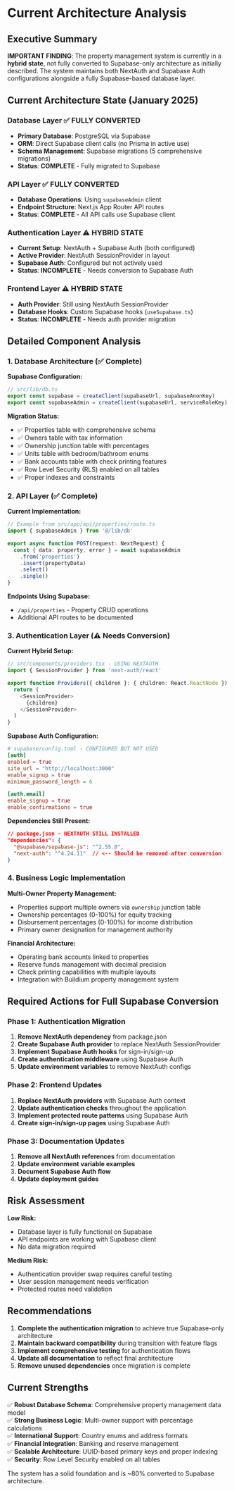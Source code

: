 # Current Architecture Analysis

## Executive Summary

**IMPORTANT FINDING**: The property management system is currently in a **hybrid state**, not fully converted to Supabase-only architecture as initially described. The system maintains both NextAuth and Supabase Auth configurations alongside a fully Supabase-based database layer.

## Current Architecture State (January 2025)

### Database Layer ✅ FULLY CONVERTED
- **Primary Database**: PostgreSQL via Supabase
- **ORM**: Direct Supabase client calls (no Prisma in active use)
- **Schema Management**: Supabase migrations (5 comprehensive migrations)
- **Status**: **COMPLETE** - Fully migrated to Supabase

### API Layer ✅ FULLY CONVERTED  
- **Database Operations**: Using `supabaseAdmin` client
- **Endpoint Structure**: Next.js App Router API routes
- **Status**: **COMPLETE** - All API calls use Supabase client

### Authentication Layer ⚠️ HYBRID STATE
- **Current Setup**: NextAuth + Supabase Auth (both configured)
- **Active Provider**: NextAuth SessionProvider in layout
- **Supabase Auth**: Configured but not actively used
- **Status**: **INCOMPLETE** - Needs conversion to Supabase Auth

### Frontend Layer ⚠️ HYBRID STATE  
- **Auth Provider**: Still using NextAuth SessionProvider
- **Database Hooks**: Custom Supabase hooks (`useSupabase.ts`)
- **Status**: **INCOMPLETE** - Needs auth provider migration

## Detailed Component Analysis

### 1. Database Architecture (✅ Complete)

**Supabase Configuration:**
```typescript
// src/lib/db.ts
export const supabase = createClient(supabaseUrl, supabaseAnonKey)
export const supabaseAdmin = createClient(supabaseUrl, serviceRoleKey)
```

**Migration Status:**
- ✅ Properties table with comprehensive schema
- ✅ Owners table with tax information
- ✅ Ownership junction table with percentages  
- ✅ Units table with bedroom/bathroom enums
- ✅ Bank accounts table with check printing features
- ✅ Row Level Security (RLS) enabled on all tables
- ✅ Proper indexes and constraints

### 2. API Layer (✅ Complete)

**Current Implementation:**
```typescript
// Example from src/app/api/properties/route.ts
import { supabaseAdmin } from '@/lib/db'

export async function POST(request: NextRequest) {
  const { data: property, error } = await supabaseAdmin
    .from('properties')
    .insert(propertyData)
    .select()
    .single()
}
```

**Endpoints Using Supabase:**
- `/api/properties` - Property CRUD operations
- Additional API routes to be documented

### 3. Authentication Layer (⚠️ Needs Conversion)

**Current Hybrid Setup:**
```typescript
// src/components/providers.tsx - USING NEXTAUTH
import { SessionProvider } from 'next-auth/react'

export function Providers({ children }: { children: React.ReactNode }) {
  return (
    <SessionProvider>
      {children}
    </SessionProvider>
  )
}
```

**Supabase Auth Configuration:**
```toml
# supabase/config.toml - CONFIGURED BUT NOT USED
[auth]
enabled = true
site_url = "http://localhost:3000"
enable_signup = true
minimum_password_length = 6

[auth.email]
enable_signup = true
enable_confirmations = true
```

**Dependencies Still Present:**
```json
// package.json - NEXTAUTH STILL INSTALLED
"dependencies": {
  "@supabase/supabase-js": "^2.55.0",
  "next-auth": "^4.24.11"  // <-- Should be removed after conversion
}
```

### 4. Business Logic Implementation

**Multi-Owner Property Management:**
- Properties support multiple owners via `ownership` junction table
- Ownership percentages (0-100%) for equity tracking  
- Disbursement percentages (0-100%) for income distribution
- Primary owner designation for management authority

**Financial Architecture:**
- Operating bank accounts linked to properties
- Reserve funds management with decimal precision
- Check printing capabilities with multiple layouts
- Integration with Buildium property management system

## Required Actions for Full Supabase Conversion

### Phase 1: Authentication Migration
1. **Remove NextAuth dependency** from package.json
2. **Create Supabase Auth provider** to replace NextAuth SessionProvider  
3. **Implement Supabase Auth hooks** for sign-in/sign-up
4. **Create authentication middleware** using Supabase Auth
5. **Update environment variables** to remove NextAuth configs

### Phase 2: Frontend Updates
1. **Replace NextAuth providers** with Supabase Auth context
2. **Update authentication checks** throughout the application
3. **Implement protected route patterns** using Supabase Auth
4. **Create sign-in/sign-up pages** using Supabase Auth

### Phase 3: Documentation Updates
1. **Remove all NextAuth references** from documentation
2. **Update environment variable examples**
3. **Document Supabase Auth flow**
4. **Update deployment guides**

## Risk Assessment

**Low Risk:**
- Database layer is fully functional on Supabase
- API endpoints are working with Supabase client
- No data migration required

**Medium Risk:**  
- Authentication provider swap requires careful testing
- User session management needs verification
- Protected routes need validation

## Recommendations

1. **Complete the authentication migration** to achieve true Supabase-only architecture
2. **Maintain backward compatibility** during transition with feature flags
3. **Implement comprehensive testing** for authentication flows
4. **Update all documentation** to reflect final architecture
5. **Remove unused dependencies** once migration is complete

## Current Strengths

✅ **Robust Database Schema**: Comprehensive property management data model  
✅ **Strong Business Logic**: Multi-owner support with percentage calculations  
✅ **International Support**: Country enums and address formats  
✅ **Financial Integration**: Banking and reserve management  
✅ **Scalable Architecture**: UUID-based primary keys and proper indexing  
✅ **Security**: Row Level Security enabled on all tables  

The system has a solid foundation and is ~80% converted to Supabase architecture.